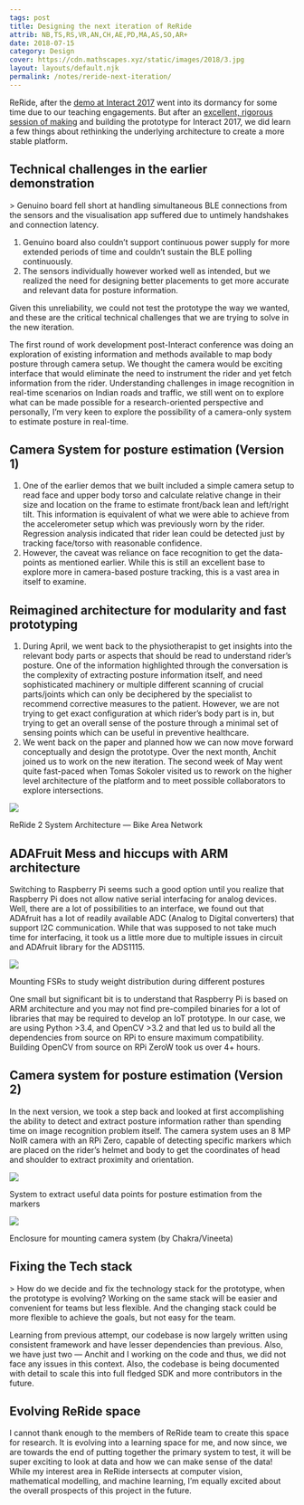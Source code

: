 ```yaml
---
tags: post
title: Designing the next iteration of ReRide
attrib: NB,TS,RS,VR,AN,CH,AE,PD,MA,AS,SO,AR+
date: 2018-07-15
category: Design
cover: https://cdn.mathscapes.xyz/static/images/2018/3.jpg
layout: layouts/default.njk
permalink: /notes/reride-next-iteration/
--- 
```

ReRide, after the [demo at Interact 2017](../2017/post-interact.html) went into its dormancy for some time due to our teaching engagements. But after an [excellent, rigorous session of making](../2017/pre-interact.html) and building the prototype for Interact 2017, we did learn a few things about rethinking the underlying architecture to create a more stable platform.

## Technical challenges in the earlier demonstration

\> Genuino board fell short at handling simultaneous BLE connections from the sensors and the visualisation app suffered due to untimely handshakes and connection latency.

1. Genuino board also couldn’t support continuous power supply for more extended periods of time and couldn’t sustain the BLE polling continuously.
2. The sensors individually however worked well as intended, but we realized the need for designing better placements to get more accurate and relevant data for posture information.

Given this unreliability, we could not test the prototype the way we wanted, and these are the critical technical challenges that we are trying to solve in the new iteration.

The first round of work development post-Interact conference was doing an exploration of existing information and methods available to map body posture through camera setup. We thought the camera would be exciting interface that would eliminate the need to instrument the rider and yet fetch information from the rider. Understanding challenges in image recognition in real-time scenarios on Indian roads and traffic, we still went on to explore what can be made possible for a research-oriented perspective and personally, I’m very keen to explore the possibility of a camera-only system to estimate posture in real-time.

## Camera System for posture estimation (Version 1)

1. One of the earlier demos that we built included a simple camera setup to read face and upper body torso and calculate relative change in their size and location on the frame to estimate front/back lean and left/right tilt. This information is equivalent of what we were able to achieve from the accelerometer setup which was previously worn by the rider. Regression analysis indicated that rider lean could be detected just by tracking face/torso with reasonable confidence.
2. However, the caveat was reliance on face recognition to get the data-points as mentioned earlier. While this is still an excellent base to explore more in camera-based posture tracking, this is a vast area in itself to examine.

## Reimagined architecture for modularity and fast prototyping

1. During April, we went back to the physiotherapist to get insights into the relevant body parts or aspects that should be read to understand rider’s posture. One of the information highlighted through the conversation is the complexity of extracting posture information itself, and need sophisticated machinery or multiple different scanning of crucial parts/joints which can only be deciphered by the specialist to recommend corrective measures to the patient. However, we are not trying to get exact configuration at which rider’s body part is in, but trying to get an overall sense of the posture through a minimal set of sensing points which can be useful in preventive healthcare.
2. We went back on the paper and planned how we can now move forward conceptually and design the prototype. Over the next month, Anchit joined us to work on the new iteration. The second week of May went quite fast-paced when Tomas Sokoler visited us to rework on the higher level architecture of the platform and to meet possible collaborators to explore intersections.

<img src="https://cdn.mathscapes.xyz/static/images/2018/1.jpg"/>

ReRide 2 System Architecture — Bike Area Network

## ADAFruit Mess and hiccups with ARM architecture

Switching to Raspberry Pi seems such a good option until you realize that Raspberry Pi does not allow native serial interfacing for analog devices. Well, there are a lot of possibilities to an interface, we found out that ADAfruit has a lot of readily available ADC (Analog to Digital converters) that support I2C communication. While that was supposed to not take much time for interfacing, it took us a little more due to multiple issues in circuit and ADAfruit library for the ADS1115.

<img src="https://cdn.mathscapes.xyz/static/images/2018/2.jpg"/>

Mounting FSRs to study weight distribution during different postures

One small but significant bit is to understand that Raspberry Pi is based on ARM architecture and you may not find pre-compiled binaries for a lot of libraries that may be required to develop an IoT prototype. In our case, we are using Python >3.4, and OpenCV >3.2 and that led us to build all the dependencies from source on RPi to ensure maximum compatibility. Building OpenCV from source on RPi ZeroW took us over 4+ hours.

## Camera system for posture estimation (Version 2)

In the next version, we took a step back and looked at first accomplishing the ability to detect and extract posture information rather than spending time on image recognition problem itself. The camera system uses an 8 MP NoIR camera with an RPi Zero, capable of detecting specific markers which are placed on the rider’s helmet and body to get the coordinates of head and shoulder to extract proximity and orientation.

<img src="https://cdn.mathscapes.xyz/static/images/2018/4.jpg"/>

System to extract useful data points for posture estimation from the markers

<img src="https://cdn.mathscapes.xyz/static/images/2018/3.jpg"/>

Enclosure for mounting camera system (by Chakra/Vineeta)

## Fixing the Tech stack

\> How do we decide and fix the technology stack for the prototype, when the prototype is evolving? Working on the same stack will be easier and convenient for teams but less flexible. And the changing stack could be more flexible to achieve the goals, but not easy for the team.

Learning from previous attempt, our codebase is now largely written using consistent framework and have lesser dependencies than previous. Also, we have just two — Anchit and I working on the code and thus, we did not face any issues in this context. Also, the codebase is being documented with detail to scale this into full fledged SDK and more contributors in the future.

## Evolving ReRide space

I cannot thank enough to the members of ReRide team to create this space for research. It is evolving into a learning space for me, and now since, we are towards the end of putting together the primary system to test, it will be super exciting to look at data and how we can make sense of the data! While my interest area in ReRide intersects at computer vision, mathematical modelling, and machine learning, I’m equally excited about the overall prospects of this project in the future.